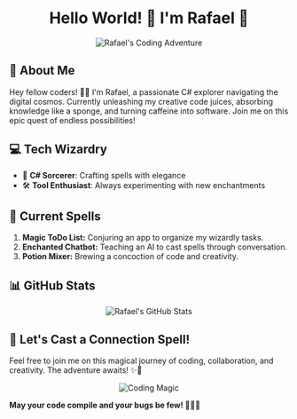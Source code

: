 # <div align="center">Hello World! 👋 I'm Rafael 🚀</div>

<div align="center">
  <img src="https://placekitten.com/900/300" alt="Rafael's Coding Adventure">
</div>

## 🌱 About Me

Hey fellow coders! 👨‍💻 I'm Rafael, a passionate C# explorer navigating the digital cosmos. Currently unleashing my creative code juices, absorbing knowledge like a sponge, and turning caffeine into software. Join me on this epic quest of endless possibilities!

## 💻 Tech Wizardry

- 🚀 **C# Sorcerer**: Crafting spells with elegance
- 🛠️ **Tool Enthusiast**: Always experimenting with new enchantments

## 🚧 Current Spells

1. **Magic ToDo List:** Conjuring an app to organize my wizardly tasks.
2. **Enchanted Chatbot:** Teaching an AI to cast spells through conversation.
3. **Potion Mixer:** Brewing a concoction of code and creativity.

## 📊 GitHub Stats

<div align="center">
  <img src="https://github-readme-stats.vercel.app/api?username=rafael1209&show_icons=true&theme=radical" alt="Rafael's GitHub Stats">
</div>

## 🧙 Let's Cast a Connection Spell!

Feel free to join me on this magical journey of coding, collaboration, and creativity. The adventure awaits! ✨🚀

<p align="center">
  <img src="https://media.giphy.com/media/your-favorite-coding-gif.gif" alt="Coding Magic">
</p>

**May your code compile and your bugs be few! 🧙‍♂️✨**

